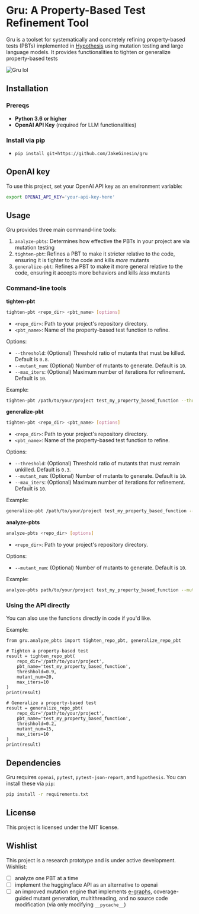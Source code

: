 # Gru: A Property-Based Test Refinement Tool
Gru is a toolset for systematically and concretely refining property-based tests (PBTs) implemented in [Hypothesis](https://hypothesis.readthedocs.io/en/latest/) using mutation testing and large language models. It provides functionalities to tighten or generalize property-based tests  

![Gru lol](https://static.wikia.nocookie.net/despicableme/images/1/1c/Moonplan.png/revision/latest?cb=20130812133209)

## Installation

### Prereqs
- **Python 3.6 or higher**
- **OpenAI API Key** (required for LLM functionalities)

### Install via pip
- `pip install git+https://github.com/JakeGinesin/gru`

## OpenAI key
To use this project, set your OpenAI API key as an environment variable:
```bash
export OPENAI_API_KEY='your-api-key-here'
```

## Usage
Gru provides three main command-line tools:

1. `analyze-pbts`: Determines how effective the PBTs in your project are via mutation testing
2. `tighten-pbt`: Refines a PBT to make it stricter relative to the code, ensuring it is tighter to the code and kills *more* mutants
3. `generalize-pbt`: Refines a PBT to make it more general relative to the code, ensuring it accepts more behaviors and kills *less* mutants 

### Command-line tools
**tighten-pbt**

```bash
tighten-pbt <repo_dir> <pbt_name> [options]
```
- `<repo_dir>`: Path to your project's repository directory.
- `<pbt_name>`: Name of the property-based test function to refine.

Options:
- `--threshold`: (Optional) Threshold ratio of mutants that must be killed. Default is `0.8`.
- `--mutant_num`: (Optional) Number of mutants to generate. Default is `10`.
- `--max_iters`: (Optional) Maximum number of iterations for refinement. Default is `10`.

Example:
```bash
tighten-pbt /path/to/your/project test_my_property_based_function --threshold 0.9 --mutant_num 20
```

**generalize-pbt**

```bash
tighten-pbt <repo_dir> <pbt_name> [options]
```
- `<repo_dir>`: Path to your project's repository directory.
- `<pbt_name>`: Name of the property-based test function to refine.

Options:
- `--threshold`: (Optional) Threshold ratio of mutants that must remain unkilled. Default is `0.3`.
- `--mutant_num`: (Optional) Number of mutants to generate. Default is `10`.
- `--max_iters`: (Optional) Maximum number of iterations for refinement. Default is `10`.

Example:
```bash
generalize-pbt /path/to/your/project test_my_property_based_function --threshold 0.2 --mutant_num 15
```

**analyze-pbts**
```bash
analyze-pbts <repo_dir> [options]
```
- `<repo_dir>`: Path to your project's repository directory.

Options:
- `--mutant_num`: (Optional) Number of mutants to generate. Default is `10`.

Example:
```bash
analyze-pbts path/to/your/project test_my_property_based_function --mutant_num 15
```

### Using the API directly
You can also use the functions directly in code if you'd like. 

Example:
```
from gru.analyze_pbts import tighten_repo_pbt, generalize_repo_pbt

# Tighten a property-based test
result = tighten_repo_pbt(
    repo_dir='/path/to/your/project',
    pbt_name='test_my_property_based_function',
    threshhold=0.9,
    mutant_num=20,
    max_iters=10
)
print(result)

# Generalize a property-based test
result = generalize_repo_pbt(
    repo_dir='/path/to/your/project',
    pbt_name='test_my_property_based_function',
    threshhold=0.2,
    mutant_num=15,
    max_iters=10
)
print(result)
```

## Dependencies
Gru requires `openai`, `pytest`, `pytest-json-report`, and `hypothesis`. You can install these via `pip`:
```bash
pip install -r requirements.txt
```

## License
This project is licensed under the MIT license.

## Wishlist
This project is a research prototype and is under active development. Wishlist:
- [ ] analyze one PBT at a time
- [ ] implement the huggingface API as an alternative to openai
- [ ] an improved mutation engine that implements [e-graphs](https://effect.systems/doc/course-projects/cornelius.pdf), coverage-guided mutant generation, multithreading, and no source code modification (via only modifying `__pycache__`)
